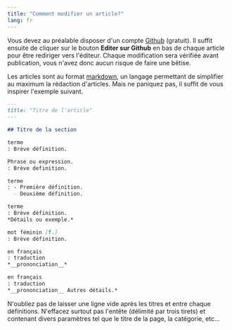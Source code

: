 ```yaml
---
title: "Comment modifier un article?"
lang: fr
---
```


Vous devez au préalable disposer d'un compte [Github](https://github.com/) (gratuit). Il suffit ensuite de cliquer sur le bouton **Editer sur Github** en bas de chaque article pour être rediriger vers l'éditeur. Chaque modification sera vérifiée avant publication, vous n'avez donc aucun risque de faire une bêtise.

Les articles sont au format  [markdown](https://guides.github.com/features/mastering-markdown/), un langage permettant de simplifier au maximum la rédaction d'articles. Mais ne paniquez pas, il suffit de vous inspirer l'exemple suivant.

```markdown
---
title: "Titre de l'article"
---

## Titre de la section

terme
: Brève définition.

Phrase ou expression.
: Brève definition.

terme
: - Première définition.
  - Deuxième définition.

terme
: Brève définition.
*Détails ou exemple.*

mot féminin [f.]
: Brève définition.

en français
: traduction
*__prononciation__*

en français
: traduction
*__prononciation__ Autres détails.*

```

N'oubliez pas de laisser une ligne vide après les titres et entre chaque définitions. N'effacez surtout pas l'entête (délimité par trois tirets) et contenant divers paramètres tel que le titre de la page, la catégorie, etc...

